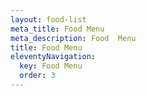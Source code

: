 ```yaml
---
layout: food-list
meta_title: Food Menu
meta_description: Food  Menu
title: Food Menu
eleventyNavigation:
  key: Food Menu
  order: 3
---
```


